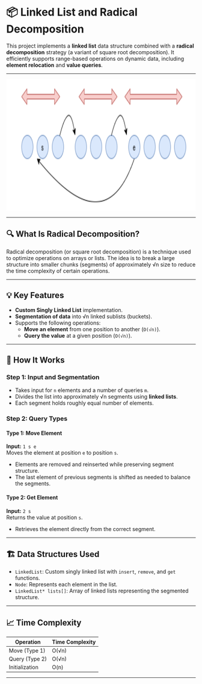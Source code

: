 
# 📦 Linked List and Radical Decomposition

This project implements a **linked list** data structure combined with a **radical decomposition** strategy (a variant of square root decomposition). It efficiently supports range-based operations on dynamic data, including **element relocation** and **value queries**.

---

<div align="center">
  <img src="image/linklist.png" alt="linklist Diagram" width="600" height="350"/>
</div>

---

## 🔍 What Is Radical Decomposition?

Radical decomposition (or square root decomposition) is a technique used to optimize operations on arrays or lists. The idea is to break a large structure into smaller chunks (segments) of approximately √n size to reduce the time complexity of certain operations.

---

## 💡 Key Features

- **Custom Singly Linked List** implementation.
- **Segmentation of data** into √n linked sublists (buckets).
- Supports the following operations:
  - **Move an element** from one position to another (`O(√n)`).
  - **Query the value** at a given position (`O(√n)`).

---

## 🧠 How It Works

### Step 1: Input and Segmentation
- Takes input for `n` elements and a number of queries `m`.
- Divides the list into approximately √n segments using **linked lists**.
- Each segment holds roughly equal number of elements.

### Step 2: Query Types

#### Type 1: Move Element  
**Input:** `1 s e`  
Moves the element at position `e` to position `s`.  
- Elements are removed and reinserted while preserving segment structure.
- The last element of previous segments is shifted as needed to balance the segments.

#### Type 2: Get Element  
**Input:** `2 s`  
Returns the value at position `s`.  
- Retrieves the element directly from the correct segment.

---

## 🏗 Data Structures Used

- `LinkedList`: Custom singly linked list with `insert`, `remove`, and `get` functions.
- `Node`: Represents each element in the list.
- `LinkedList* lists[]`: Array of linked lists representing the segmented structure.

---

## 📈 Time Complexity

| Operation         | Time Complexity |
|------------------|------------------|
| Move (Type 1)     | O(√n)            |
| Query (Type 2)    | O(√n)            |
| Initialization    | O(n)             |

---


